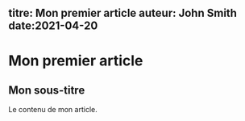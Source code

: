 titre: Mon premier article
auteur: John Smith
date:2021-04-20 
---
# Mon premier article
## Mon sous-titre
Le contenu de mon article.
